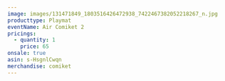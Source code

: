 ```yaml
---
image: images/131471849_1803516426472938_7422467382052218267_n.jpg
producttype: Playmat
eventName: Air Comiket 2
pricings:
  - quantity: 1
    price: 65
onsale: true
asin: s-HsgnlCwqn
merchandise: comiket
---
```

